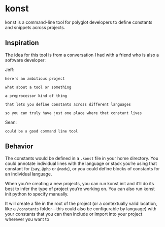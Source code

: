 # konst

konst is a command-line tool for polyglot developers to define constants and snippets across projects.

## Inspiration

The idea for this tool is from a conversation I had with a friend who is also a software developer:

Jeff:

	here's an ambitious project

	what about a tool or something

	a preprocessor kind of thing

	that lets you define constants across different languages

	so you can truly have just one place where that constant lives

Sean:

	could be a good command line tool

## Behavior

The constants would be defined in a `.konst` file in your home directory. You could annotate individual lines with the language or stack you’re using that constant for (say, `@php` or `@node`), or you could define blocks of constants for an individual language. 

When you’re creating a new projects, you can run konst init and it’ll do its best to infer the type of project you’re working on. You can also run konst init python to specify manually.

It will create a file in the root of the project (or a contextually valid location, like a `/constants` folder—this could also be configurable by language) with your constants that you can then include or import into your project wherever you want to
